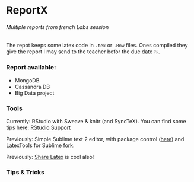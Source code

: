 # ReportX
###### Multiple reports from french Labs session

The repot keeps some latex code in `.tex` or `.Rnw` files. Ones compiled they give the report I may send to the teacher befor the due date :boom:.

### Report available:
- MongoDB
- Cassandra DB
- Big Data project

### Tools
Currently: RStudio with Sweave & knitr (and SyncTeX).
You can find some tips here: [RStudio Support](https://support.rstudio.com/hc/en-us/articles/200552056-Using-Sweave-and-knitr)

Previously: Simple Sublime text 2 editor, with package control ([here](https://packagecontrol.io)) and LatexTools for Sublime [fork](https://github.com/SublimeText/LaTeXTools).

Previously: [Share Latex](https://fr.sharelatex.com) is cool also!

### Tips & Tricks




